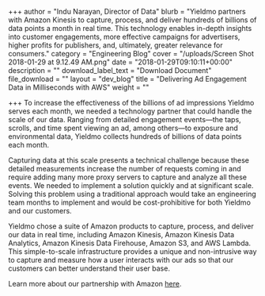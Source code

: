 +++
author = "Indu Narayan, Director of Data"
blurb = "Yieldmo partners with Amazon Kinesis to capture, process, and deliver hundreds of billions of data points a month in real time. This technology enables in-depth insights into customer engagements, more effective campaigns for advertisers, higher profits for publishers, and, ultimately, greater relevance for consumers."
category = "Engineering Blog"
cover = "/uploads/Screen Shot 2018-01-29 at 9.12.49 AM.png"
date = "2018-01-29T09:10:11+00:00"
description = ""
download_label_text = "Download Document"
file_download = ""
layout = "dev_blog"
title = "Delivering Ad Engagement Data in Milliseconds with AWS"
weight = ""

+++
To increase the effectiveness of the billions of ad impressions Yieldmo serves each month, we needed a technology partner that could handle the scale of our data. Ranging from detailed engagement events—the taps, scrolls, and time spent viewing an ad, among others—to exposure and environmental data, Yieldmo collects hundreds of billions of data points each month. 

Capturing data at this scale presents a technical challenge because these detailed measurements increase the number of requests coming in and require adding many more proxy servers to capture and analyze all these events. We needed to implement a solution quickly and at significant scale. Solving this problem using a traditional approach would take an engineering team months to implement and would be cost-prohibitive for both Yieldmo and our customers.

Yieldmo chose a suite of Amazon products to capture, process, and deliver our data in real time, including Amazon Kinesis, Amazon Kinesis Data Analytics, Amazon Kinesis Data Firehouse, Amazon S3, and AWS Lambda. This simple-to-scale infrastructure provides a unique and non-intrusive way to capture and measure how a user interacts with our ads so that our customers can better understand their user base.

Learn more about our partnership with Amazon [here](https://aws.amazon.com/solutions/case-studies/yieldmo/ "Yieldmo Uses AWS to Deliver Ad Engagement Data in Milliseconds").  